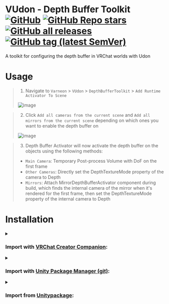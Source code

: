 <div>

# VUdon - Depth Buffer Toolkit [![GitHub](https://img.shields.io/github/license/Varneon/VUdon-DepthBufferToolkit?color=blue&label=License&style=flat)](https://github.com/Varneon/VUdon-DepthBufferToolkit/blob/main/LICENSE) [![GitHub Repo stars](https://img.shields.io/github/stars/Varneon/VUdon-DepthBufferToolkit?style=flat&label=Stars)](https://github.com/Varneon/VUdon-DepthBufferToolkit/stargazers) [![GitHub all releases](https://img.shields.io/github/downloads/Varneon/VUdon-DepthBufferToolkit/total?color=blue&label=Downloads&style=flat)](https://github.com/Varneon/VUdon-DepthBufferToolkit/releases) [![GitHub tag (latest SemVer)](https://img.shields.io/github/v/tag/Varneon/VUdon-DepthBufferToolkit?color=blue&label=Release&sort=semver&style=flat)](https://github.com/Varneon/VUdon-DepthBufferToolkit/releases/latest)

</div>

A toolkit for configuring the depth buffer in VRChat worlds with Udon

# Usage

> 1. Navigate to `Varneon` > `VUdon` > `DepthBufferToolkit` > `Add Runtime Activator To Scene`
>
> ![image](https://user-images.githubusercontent.com/26690821/190958151-d3d08127-9002-4039-a46a-2f56f3394491.png)

> 2. Click `Add all cameras from the current scene` and `Add all mirrors from the current scene` depending on which ones you want to enable the depth buffer on
>
> ![image](https://user-images.githubusercontent.com/26690821/190958569-81ec4936-a51d-4b8c-862e-706aed819e20.png)

> 3. Depth Buffer Activator will now activate the depth buffer on the objects using the following methods:
> * `Main Camera`: Temporary Post-process Volume with DoF on the first frame
> * `Other Cameras`: Directly set the DepthTextureMode property of the camera to Depth
> * `Mirrors`: Attach MirrorDepthBufferActivator component during build, which finds the internal camera of the mirror when it's rendered for the first frame, then set the DepthTextureMode property of the internal camera to Depth

# Installation

<details><summary>

### Import with [VRChat Creator Companion](https://vcc.docs.vrchat.com/vpm/packages#user-packages):</summary>

> 1. Download `com.varneon.vudon.depth-buffer-toolkit.zip` from [here](https://github.com/Varneon/VUdon-DepthBufferToolkit/archive/refs/heads/main.zip)
> 2. Unpack the .zip somewhere
> 3. In VRChat Creator Companion, navigate to `Settings` > `User Packages` > `Add`
> 4. Navigate to the unpacked folder, `com.varneon.vudon.depth-buffer-toolkit` and click `Select Folder`
> 5. `VUdon - Depth Buffer Toolkit` should now be visible under `Local User Packages` in the project view in VRChat Creator Companion
> 6. Click `Add`

</details><details><summary>

### Import with [Unity Package Manager (git)](https://docs.unity3d.com/2019.4/Documentation/Manual/upm-ui-giturl.html):</summary>

> 1. In the Unity toolbar, select `Window` > `Package Manager` > `[+]` > `Add package from git URL...` 
> 2. Paste the following link: `https://github.com/Varneon/VUdon-DepthBufferToolkit.git?path=/Packages/com.varneon.vudon.depth-buffer-toolkit`

</details><details><summary>

### Import from [Unitypackage](https://docs.unity3d.com/2019.4/Documentation/Manual/AssetPackagesImport.html):</summary>

> 1. Download latest `com.varneon.vudon.depth-buffer-toolkit.unitypackage` from [here](https://github.com/Varneon/VUdon-DepthBufferToolkit/releases/latest)
> 2. Import the downloaded .unitypackage into your Unity project

</details>
